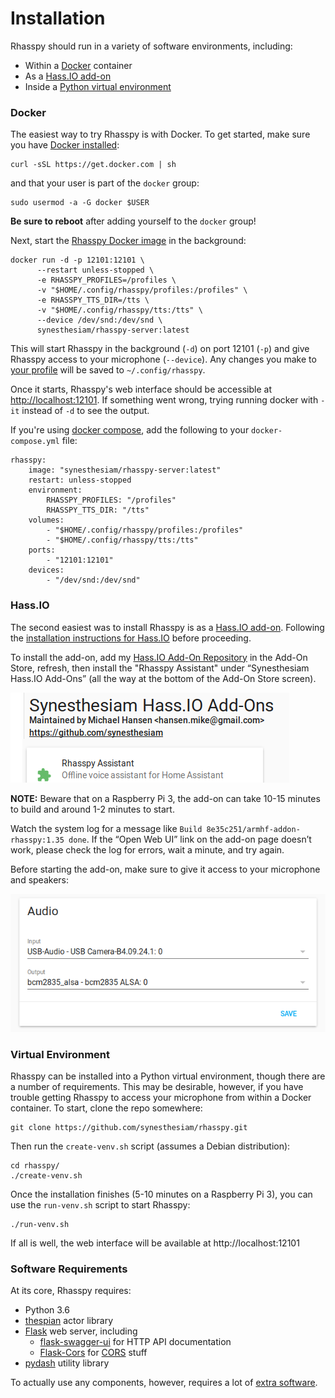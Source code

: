 # Installation

Rhasspy should run in a variety of software environments, including:

* Within a [Docker](https://www.docker.com/) container
* As a [Hass.IO add-on](https://www.home-assistant.io/addons/)
* Inside a [Python virtual environment](https://docs.python-guide.org/dev/virtualenvs/)

### Docker

The easiest way to try Rhasspy is with Docker. To get started, make sure you have [Docker installed](https://docs.docker.com/install/):

    curl -sSL https://get.docker.com | sh
    
and that your user is part of the `docker` group:

    sudo usermod -a -G docker $USER
    
**Be sure to reboot** after adding yourself to the `docker` group!

Next, start the [Rhasspy Docker image](https://hub.docker.com/r/synesthesiam/rhasspy-server) in the background:

    docker run -d -p 12101:12101 \
          --restart unless-stopped \
          -e RHASSPY_PROFILES=/profiles \
          -v "$HOME/.config/rhasspy/profiles:/profiles" \
          -e RHASSPY_TTS_DIR=/tts \
          -v "$HOME/.config/rhasspy/tts:/tts" \
          --device /dev/snd:/dev/snd \
          synesthesiam/rhasspy-server:latest
          
This will start Rhasspy in the background (`-d`) on port 12101 (`-p`) and give Rhasspy access to your microphone (`--device`). Any changes you make to [your profile](profiles.md) will be saved to `~/.config/rhasspy`.
          
Once it starts, Rhasspy's web interface should be accessible at [http://localhost:12101](http://localhost:12101). If something went wrong, trying running docker with `-it` instead of `-d` to see the output.

If you're using [docker compose](https://docs.docker.com/compose/), add the following to your `docker-compose.yml` file:

    rhasspy:
        image: "synesthesiam/rhasspy-server:latest"
        restart: unless-stopped
        environment:
            RHASSPY_PROFILES: "/profiles"
            RHASSPY_TTS_DIR: "/tts"
        volumes:
            - "$HOME/.config/rhasspy/profiles:/profiles"
            - "$HOME/.config/rhasspy/tts:/tts"
        ports:
            - "12101:12101"
        devices:
            - "/dev/snd:/dev/snd"

### Hass.IO

The second easiest was to install Rhasspy is as a [Hass.IO add-on](https://www.home-assistant.io/addons/). Following the [installation instructions for Hass.IO](https://www.home-assistant.io/hassio/installation/) before proceeding.

To install the add-on, add my [Hass.IO Add-On Repository](https://github.com/synesthesiam/hassio-addons) in the Add-On Store, refresh, then install the "Rhasspy Assistant" under “Synesthesiam Hass.IO Add-Ons” (all the way at the bottom of the Add-On Store screen).

![Synesthesiam add-on store](img/hass-io-store.png)

**NOTE:** Beware that on a Raspberry Pi 3, the add-on can take 10-15 minutes to build and around 1-2 minutes to start.

Watch the system log for a message like `Build 8e35c251/armhf-addon-rhasspy:1.35 done`. If the “Open Web UI” link on the add-on page doesn’t work, please check the log for errors, wait a minute, and try again.

Before starting the add-on, make sure to give it access to your microphone and speakers:

![Audio settings for Hass.IO](img/hass-io-audio.png)


### Virtual Environment

Rhasspy can be installed into a Python virtual environment, though there are a number of requirements. This may be desirable, however, if you have trouble getting Rhasspy to access your microphone from within a Docker container. To start, clone the repo somewhere:

    git clone https://github.com/synesthesiam/rhasspy.git
    
Then run the `create-venv.sh` script (assumes a Debian distribution):

    cd rhasspy/
    ./create-venv.sh
    
Once the installation finishes (5-10 minutes on a Raspberry Pi 3), you can use the `run-venv.sh` script to start Rhasspy:

    ./run-venv.sh
    
If all is well, the web interface will be available at http://localhost:12101

### Software Requirements

At its core, Rhasspy requires:

* Python 3.6
* [thespian](https://pypi.org/project/thespian/) actor library
* [Flask](https://pypi.org/project/Flask/) web server, including
    * [flask-swagger-ui](https://pypi.org/project/flask-swagger-ui/) for HTTP API documentation
    * [Flask-Cors](https://pypi.org/project/Flask-Cors/) for [CORS](https://developer.mozilla.org/en-US/docs/Web/HTTP/CORS) stuff
* [pydash](https://pypi.org/project/pydash/) utility library

To actually use any components, however, requires a lot of [extra software](about.md#supporting-tools).
